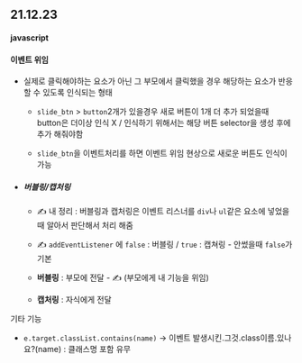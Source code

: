 ## 21.12.23

#### javascript

#### 이벤트 위임

- 실제로 클릭해야하는 요소가 아닌 그 부모에서 클릭했을 경우 해당하는 요소가 반응할 수 있도록 인식되는 형태
  
  - `slide_btn` > `button`2개가 있을경우 새로 버튼이 1개 더 추가 되었을때 button은 더이상 인식  X / 인식하기 위해서는 해당 버튼 selector을 생성 후에 추가 해줘야함
  
  - `slide_btn`을 이벤트처리를 하면 이벤트 위임 현상으로 새로운 버튼도 인식이 가능
  
  

- ##### 버블링/캡처링
  
  - ✍ 내 정리 : 버블링과 캡처링은 이벤트 리스너를 `div`나 `ul`같은 요소에 넣었을 때 알아서 판단해서 처리 해줌
  
  - ✍ `addEventListener` 에 `false` : 버블링 / `true` : 캡쳐링 - 안썼을때 `false`가 기본
  
  - **버블링** : 부모에 전달 - ✍ (부모에게 내 기능을 위임)
  
  - **캡처링** : 자식에게 전달



기타 기능

- `e.target.classList.contains(name)` -> 이벤트 발생시킨.그것.class이름.있나요?(name) : 클래스명 포함 유무


